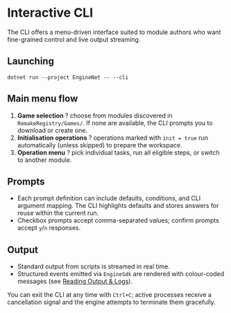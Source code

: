 # Interactive CLI

The CLI offers a menu-driven interface suited to module authors who want fine-grained control and live output streaming.

## Launching
```pwsh
dotnet run --project EngineNet -- --cli
```

## Main menu flow
1. **Game selection** ? choose from modules discovered in `RemakeRegistry/Games/`. If none are available, the CLI prompts you to download or create one.
2. **Initialisation operations** ? operations marked with `init = true` run automatically (unless skipped) to prepare the workspace.
3. **Operation menu** ? pick individual tasks, run all eligible steps, or switch to another module.

## Prompts
- Each prompt definition can include defaults, conditions, and CLI argument mapping. The CLI highlights defaults and stores answers for reuse within the current run.
- Checkbox prompts accept comma-separated values; confirm prompts accept `y`/`n` responses.

## Output
- Standard output from scripts is streamed in real time.
- Structured events emitted via `EngineSdk` are rendered with colour-coded messages (see [Reading Output & Logs](understanding_output.md)).

You can exit the CLI at any time with `Ctrl+C`; active processes receive a cancellation signal and the engine attempts to terminate them gracefully.
